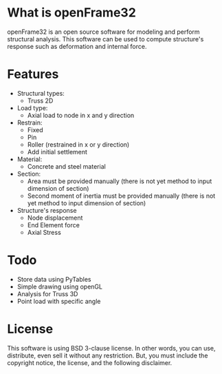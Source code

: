 What is openFrame32
=================
openFrame32 is an open source software for modeling and perform structural analysis.
This software can be used to compute structure's response such as
deformation and internal force.

Features
========
* Structural types:
	* Truss 2D
* Load type:
	* Axial load to node in x and y direction
* Restrain:
	* Fixed
	* Pin
	* Roller (restrained in x or y direction)
	* Add initial settlement 
* Material:
	* Concrete and steel material
* Section:
	* Area must be provided manually (there is not yet method to input dimension of section)
	* Second moment of inertia must be provided manually (there is not yet method to input dimension of section)
* Structure's response
	* Node displacement
	* End Element force
	* Axial Stress


Todo
====
* Store data using PyTables
* Simple drawing using openGL
* Analysis for Truss 3D
* Point load with specific angle

License
=======
This software is using BSD 3-clause license. In other words, you
can use, distribute, even sell it without any restriction. But, you
must include the copyright notice, the license, and the following
disclaimer.

